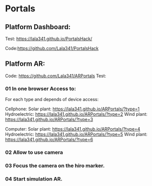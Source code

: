 # Portals



## Platform Dashboard:

Test: https://lala341.github.io/PortalsHack/

Code:https://github.com/Lala341/PortalsHack



## Platform AR:

Code: https://github.com/Lala341/ARPortals
Test:

### 01 In one browser Access to:

For each type and depends of device access:

Cellphone:
Solar plant: https://lala341.github.io/ARPortals/?type=1
Hydroelectric: https://lala341.github.io/ARPortals/?type=2
Wind plant: https://lala341.github.io/ARPortals/?type=3

Computer:
Solar plant: https://lala341.github.io/ARPortals/?type=4
Hydroelectric: https://lala341.github.io/ARPortals/?type=5
Wind plant: https://lala341.github.io/ARPortals/?type=6

### 02 Allow to use camera
### 03 Focus the camera on the hiro marker.
### 04 Start simulation AR.
